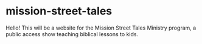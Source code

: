 # mission-street-tales

Hello! This will be a website for the Mission Street Tales Ministry program, a public access show teaching biblical lessons to kids.
